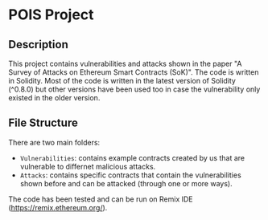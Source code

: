# POIS Project

## Description
This project contains vulnerabilities and attacks shown in the paper "A Survey of Attacks on Ethereum Smart Contracts (SoK)". The code is written in Solidity. Most of the code is written in the latest version of Solidity (^0.8.0) but other versions have been used too in case the vulnerability only existed in the older version.

## File Structure
There are two main folders:
- `Vulnerabilities`: contains example contracts created by us that are vulnerable to differnet malicious attacks. 
- `Attacks`: contains specific contracts that contain the vulnerabilities shown before and can be attacked (through one or more ways).

The code has been tested and can be run on Remix IDE (https://remix.ethereum.org/).